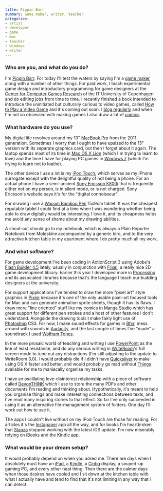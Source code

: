 ```yaml
---
title: Pippin Barr
summary: Game maker, writer, teacher
categories:
- artist
- developer
- game
- mac
- teacher
- windows
- writer
---
```


### Who are you, and what do you do?

I'm [Pippin Barr](http://www.pippinbarr.com/ "Pippin's website"). For today I'll test the waters by saying I'm a [game maker](http://www.pippinbarr.com/games/ "Pippin's games.") along with a number of other things. For paid work, I teach experimental game design and introductory programming for game designers at the [Center for Computer Games Research](http://game.itu.dk/ "The Center for Computer Games Research's site.") of the IT University of Copenhagen and do editing jobs from time to time. I recently finished a book intended to introduce the uninitiated but culturally curious to video games, called [How to Play a Video Game](http://www.awapress.com/products/published/books/thegingerseries/howtoplayavideogame "Pippin's book.") and it's coming out soon. I [blog regularly](http://www.pippinbarr.com/inininoutoutout/ "Pippin's posts.") and when I'm not so obsessed with making games I also draw a lot of [comics](http://www.pippinbarr.com/stimulusresponse/ "Pippin's comics.").

### What hardware do you use?

My digital life revolves around my 13" [MacBook Pro][macbook-pro] from the 2011 generation. Sometimes I worry that I ought to have upsized to the 15" version with its separate graphics card, but then I forget about it again. The laptop spends most of its time in [Mac OS X Lion][macos] (which I'm trying to learn to love) and the time I have for playing PC games in [Windows 7][windows-7] (which I'm trying to learn not to loathe).

The other device I use a lot is my [iPod Touch][ipod-touch], which serves as my iPhone surrogate except with the delightful quality of not being a phone. For an actual phone I have a semi-ancient [Sony Ericsson K800i][k800i] that is frequently either not on my person, is in silent mode, or is not charged. Sony Ericsson's website says it's for the "digital connoisseur".

For drawing I use a [Wacom Bamboo Pen][bamboo] 15x9cm tablet. It was the cheapest reputable tablet I could find at a time when I was wondering whether being able to draw digitally would be interesting. I love it, and its cheapness helps me avoid any sense of shame about my drawing abilities.

A shout-out should go to my notebook, which is always a Plain Reporter Notebook from Moleskine accompanied by a generic biro, and to the very attractive kitchen table in my apartment where I do pretty much all my work.

### And what software?

For game development I've been coding in ActionScript 3 using Adobe's [Flash Builder 4.5][flash-builder] lately, usually in conjunction with [Flixel][], a really nice 2D game development library. Earlier this year I developed more in [Processing][] and its associated libraries because that's the language I teach our budding designers at the university.

For support applications I've tended to draw the more "pixel art" style graphics in [Pixen][] because it's one of the only usable pixel-art focused tools for Mac and can generate animation sprite sheets, though it has its flaws. I draw more "line oriented" stuff like my comics in [Manga Studio][manga-studio-debut] which has great support for different pen strokes and a host of other features I don't understand. Alongside the drawing tools I make fairly light use of [Photoshop][] CS3. For now, I make sound effects for games in [Bfxr][], mess around with sounds in [Audacity][], and the last couple of times I've "made" a soundtrack I used [Wolfram Tones][wolfram-tones].

In the more prosaic world of teaching and writing I use [PowerPoint][] as the line of least resistance, and do any serious writing in [WriteRoom][]'s full screen mode to tune out any distractions (I'm still adjusting to the update to WriteRoom 3.0). I would probably die if I didn't have [Quicksilver][] to make using OS X faster and better, and would probably go mad without [Things][] available for me to maniacally organise my tasks.

I have an oscillating love-disinterest relationship with a piece of software called [DevonTHINK][] which I use to store the many PDFs and other documents I'm reading and thinking about. Hypothetically, it's meant to help you organise things and make interesting connections between texts, and I've read many inspiring stories to that effect. So far I've only succeeded in using it as an alternative file-management system of folders. One day I'll work out how to use it.

The apps I couldn't live without on my iPod Touch are those for reading. For articles it's the [Instapaper][instapaper-ios] app all the way, and for books I'm heartbroken that [Stanza][stanza-ios] stopped working with the latest iOS update. I'm now miserably relying on [iBooks][ibooks-ios] and the [Kindle app][kindle-ios].

### What would be your dream setup?

It would probably depend on when you asked me. There are days when I absolutely must have an [iPad][], a [Kindle][], a [Cintiq][] display, a souped-up gaming PC, and every other neat thing. Then there are the calmer days when those desires have cooled and I sit down at the kitchen table with what I actually have and tend to find that it's not limiting in any way that I can detect.

[audacity]: https://sourceforge.net/projects/audacity/ "An open-source, cross-platform audio editor."
[bamboo]: https://www.wacom.com/en/us/bamboo "Smaller pen/multi-touch tablets."
[bfxr]: https://www.bfxr.net/ "An audio generator tool, often used for games."
[cintiq]: https://www.wacom.com/en/us/cintiq "A computer screen you can draw on."
[devonthink]: https://www.devontechnologies.com/products/devonthink/ "Software for storing all your documents, scans etc."
[flash-builder]: https://www.adobe.com/products/flash-builder.html "A tool for generating Flash apps via the Flex framework."
[flixel]: http://flixel.org/ "A games framework written for Actionscript/Flash."
[ibooks-ios]: https://itunes.apple.com/us/app/ibooks/id364709193 "A book reader for iOS."
[instapaper-ios]: https://www.instapaper.com/iphone "An iPhone app for reading Instapaper saved pages."
[ipad]: https://www.apple.com/ipad/ "A tablet device."
[ipod-touch]: https://www.apple.com/ipod-touch/ "It's like an iPhone, without the phone bit."
[k800i]: https://en.wikipedia.org/wiki/Sony_Ericsson_K800i "An old mobile phone."
[kindle-ios]: https://itunes.apple.com/gb/app/kindle/id302584613 "An iPhone app for accessing Kindle content from Amazon."
[kindle]: https://www.amazon.com/Kindle-Ereader-ebook-reader/dp/B007HCCNJU "A digital book reader."
[macbook-pro]: https://www.apple.com/macbook-pro/ "A laptop."
[macos]: https://en.wikipedia.org/wiki/MacOS "An operating system for Mac hardware."
[manga-studio-debut]: https://my.smithmicro.com/manga-studio-5.html "Comic and manga creation software."
[photoshop]: https://www.adobe.com/products/photoshop.html "A bitmap image editor."
[pixen]: https://github.com/philippec/pixen/ "A pixel art editor for the Mac."
[powerpoint]: https://products.office.com/en-us/powerpoint "Presentation software."
[processing]: https://processing.org/ "A programming language/environment."
[quicksilver]: https://qsapp.com/ "A data manipulator and launcher for the Mac."
[stanza-ios]: https://www.macworld.com/product/62612/stanza.html "A digital book reader for iOS."
[things]: https://culturedcode.com/things/ "A task management application for the Mac."
[windows-7]: https://en.wikipedia.org/wiki/Windows_7 "An operating system."
[wolfram-tones]: http://tones.wolfram.com/ "An experimental audio generating web tool."
[writeroom]: http://www.hogbaysoftware.com/products/writeroom "Full-screen writing software."
